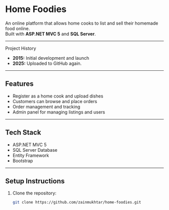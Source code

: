 # Home Foodies

An online platform that allows home cooks to list and sell their homemade food online.  
Built with **ASP.NET MVC 5** and **SQL Server**.

---

Project History
- **2015:** Initial development and launch
- **2025:** Uploaded to GitHub again.

---

## Features
- Register as a home cook and upload dishes  
- Customers can browse and place orders  
- Order management and tracking  
- Admin panel for managing listings and users  

---

## Tech Stack
- ASP.NET MVC 5  
- SQL Server Database  
- Entity Framework  
- Bootstrap  

---

## Setup Instructions

1. Clone the repository:
   ```bash
   git clone https://github.com/zainmukhtar/home-foodies.git
